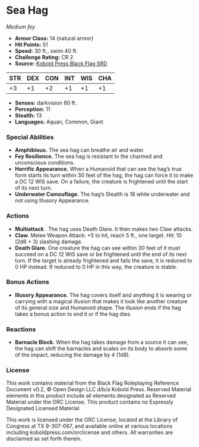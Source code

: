 # Sea Hag

*Medium fey*

- **Armor Class:** 14 (natural armor)
- **Hit Points:** 51
- **Speed:** 30 ft., swim 40 ft.
- **Challenge Rating:** CR 2
- **Source:** [Kobold Press Black Flag SRD](https://koboldpress.com/black-flag-roleplaying/)

| STR | DEX | CON | INT | WIS | CHA |
| --- | --- | --- | --- | --- | --- |
| +3 | +1 | +2 | +1 | +1 | +1 |

- **Senses:** darkvision 60 ft.
- **Perception:** 11
- **Stealth:** 13
- **Languages:** Aquan, Common, Giant

### Special Abilities

- **Amphibious.** The sea hag can breathe air and water.
- **Fey Resilience.** The sea hag is resistant to the charmed and unconscious conditions.
- **Horrific Appearance.** When a Humanoid that can see the hag’s true form starts its turn within 30 feet of the hag, the hag can force it to make a DC 12 WIS save. On a failure, the creature is frightened until the start of its next turn.
- **Underwater Camouflage.** The hag’s Stealth is 18 while underwater and not using Illusory Appearance.

### Actions

- **Multiattack** . The hag uses Death Glare. It then makes two Claw attacks.
- **Claw.** Melee Weapon Attack: +5 to hit, reach 5 ft., one target. Hit: 10 (2d6 + 3) slashing damage.
- **Death Glare.** One creature the hag can see within 30 feet of it must succeed on a DC 12 WIS save or be frightened until the end of its next turn. If the target is already frightened and fails the save, it is reduced to 0 HP instead. If reduced to 0 HP in this way, the creature is stable.

### Bonus Actions

- **Illusory Appearance.** The hag covers itself and anything it is wearing or carrying with a magical illusion that makes it look like another creature of its general size and Humanoid shape. The illusion ends if the hag takes a bonus action to end it or if the hag dies.

### Reactions

- **Barnacle Block.** When the hag takes damage from a source it can see, the hag can shift the barnacles and scales on its body to absorb some of the impact, reducing the damage by 4 (1d8).

### License

This work contains material from the Black Flag Roleplaying Reference Document v0.2, © Open Design LLC d/b/a Kobold Press. Reserved Material elements in this product include all elements designated as Reserved Material under the ORC License. This product contains no Expressly Designated Licensed Material.

This work is licensed under the ORC License, located at the Library of Congress at TX 9-307-067, and available online at various locations including koboldpress.com/orclicense and others. All warranties are disclaimed as set forth therein.

